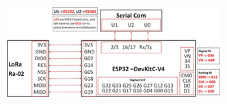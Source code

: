 ![PinUtilizationDiagram](https://github.com/frenziopen/FrenziTech/blob/main/Hardware/PinUtilizationDiagram/PinUtilizationDiagram.JPG)
